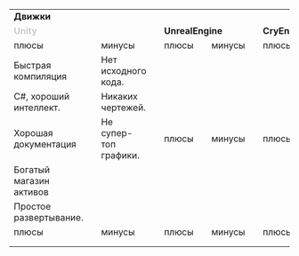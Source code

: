 <table>
    <tr>
        <td colspan="12"><b>Движки</b></td>
    </tr>
    <tr>
        <td colspan="3"><b><font color="#ccc">Unity</font></b></td>
        <td></td>
        <td colspan="3"><b>UnrealEngine</b></td>
        <td></td>
        <td colspan="4"><b>CryEngine</b></td>
    </tr>
    <tr>
        <td>плюсы</td>
        <td> </td>
        <td>минусы</td>
        <td> </td>
        <td>плюсы</td>
        <td> </td>
        <td>минусы</td>
        <td> </td>
        <td>плюсы</td>
        <td> </td>
        <td>минусы</td>
    </tr>
    <tr>
        <td>Быстрая компиляция</td>
        <td> </td>
        <td>Нет исходного кода.</td>
        <td> </td>
        <td></td>
        <td> </td>
        <td></td>
        <td> </td>
        <td></td>
        <td> </td>
        <td></td>
    </tr>
    <tr>
        <td>C#, хороший интеллект. </td>
        <td> </td>
        <td>Никаких чертежей.</td>
        <td> </td>
        <td></td>
        <td> </td>
        <td></td>
        <td> </td>
        <td></td>
        <td> </td>
        <td></td>
    </tr>
        <tr>
        <td>Хорошая документация</td>
        <td> </td>
        <td>Не супер-топ графики.</td>
        <td> </td>
        <td>плюсы</td>
        <td> </td>
        <td>минусы</td>
        <td> </td>
        <td>плюсы</td>
        <td> </td>
        <td>минусы</td>
    </tr>
    <tr>
        <td>Богатый магазин активов</td>
        <td> </td>
        <td></td>
        <td> </td>
        <td></td>
        <td> </td>
        <td></td>
        <td> </td>
        <td></td>
        <td> </td>
        <td></td>
    </tr>
    <tr>
        <td>Простое развертывание.</td>
        <td> </td>
        <td></td>
        <td> </td>
        <td></td>
        <td> </td>
        <td></td>
        <td> </td>
        <td></td>
        <td> </td>
        <td></td>
    </tr>
        <tr>
        <td>плюсы</td>
        <td> </td>
        <td>минусы</td>
        <td> </td>
        <td>плюсы</td>
        <td> </td>
        <td>минусы</td>
        <td> </td>
        <td>плюсы</td>
        <td> </td>
        <td>минусы</td>
    </tr>
    <tr>
        <td></td>
        <td></td>
        <td></td>
        <td></td>
        <td></td>
        <td></td>
        <td></td>
        <td></td>
        <td></td>
        <td></td>
        <td></td>
    </tr>
    <tr>
        <td></td>
        <td></td>
        <td></td>
        <td></td>
        <td></td>
        <td></td>
        <td></td>
        <td></td>
        <td></td>
        <td></td>
        <td></td>
    </tr>
</table>
